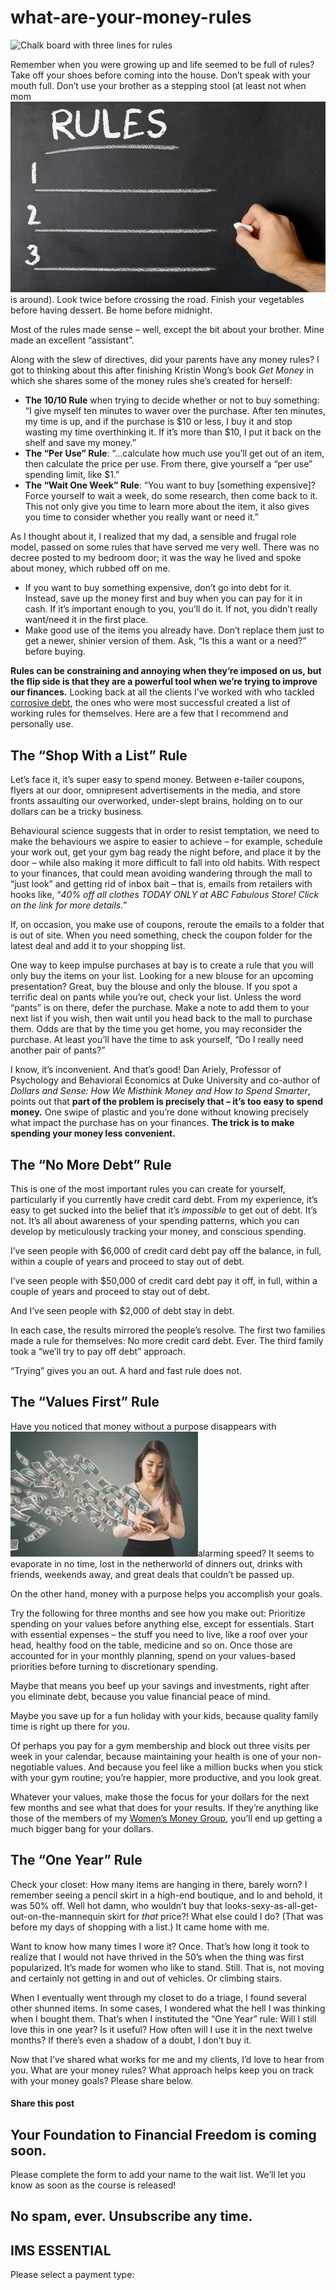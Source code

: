 # what-are-your-money-rules
![Chalk board with three lines for rules](https://yourfinanciallaunchpad.com/wp-content/uploads/elementor/thumbs/iStock-808471534-for-blog-post-qdc6covn77i5onoruu2sdv9i1d1lj94jl1hc1ccih4.jpg "Chalk board with rules writen")

Remember when you were growing up and life seemed to be full of rules? Take off your shoes before coming into the house. Don’t speak with your mouth full. Don’t use your brother as a stepping stool (at least not when mom ![Chalk board with three lines for rules](attachments/iStock-808471534-for-blog-post.jpg)is around). Look twice before crossing the road. Finish your vegetables before having dessert. Be home before midnight.

Most of the rules made sense – well, except the bit about your brother. Mine made an excellent “assistant”.

Along with the slew of directives, did your parents have any money rules? I got to thinking about this after finishing Kristin Wong’s book *Get Money* in which she shares some of the money rules she’s created for herself:

- **The 10/10 Rule** when trying to decide whether or not to buy something: “I give myself ten minutes to waver over the purchase. After ten minutes, my time is up, and if the purchase is $10 or less, I buy it and stop wasting my time overthinking it. If it’s more than $10, I put it back on the shelf and save my money.”
- **The “Per Use” Rule**: “…calculate how much use you’ll get out of an item, then calculate the price per use. From there, give yourself a “per use” spending limit, like $1.”
- **The “Wait One Week” Rule**: “You want to buy \[something expensive\]? Force yourself to wait a week, do some research, then come back to it. This not only give you time to learn more about the item, it also gives you time to consider whether you really want or need it.”

As I thought about it, I realized that my dad, a sensible and frugal role model, passed on some rules that have served me very well. There was no decree posted to my bedroom door; it was the way he lived and spoke about money, which rubbed off on me.

- If you want to buy something expensive, don’t go into debt for it. Instead, save up the money first and buy when you can pay for it in cash. If it’s important enough to you, you’ll do it. If not, you didn’t really want/need it in the first place.
- Make good use of the items you already have. Don’t replace them just to get a newer, shinier version of them. Ask, “Is this a want or a need?” before buying.

**Rules can be constraining and annoying when they’re imposed on us, but the flip side is that they are a powerful tool when we’re trying to improve our finances.** Looking back at all the clients I’ve worked with who tackled [corrosive debt](https://yflmainprod.wpengine.com/2017/02/are-you-really-living-within-your-means/), the ones who were most successful created a list of working rules for themselves. Here are a few that I recommend and personally use.

## The “Shop With a List” Rule

Let’s face it, it’s super easy to spend money. Between e-tailer coupons, flyers at our door, omnipresent advertisements in the media, and store fronts assaulting our overworked, under-slept brains, holding on to our dollars can be a tricky business.

Behavioural science suggests that in order to resist temptation, we need to make the behaviours we aspire to easier to achieve – for example, schedule your work out, get your gym bag ready the night before, and place it by the door – while also making it more difficult to fall into old habits. With respect to your finances, that could mean avoiding wandering through the mall to “just look” and getting rid of inbox bait – that is, emails from retailers with hooks like, “*40% off all clothes TODAY ONLY at ABC Fabulous Store! Click on the link for more details.”*

If, on occasion, you make use of coupons, reroute the emails to a folder that is out of site. When you need something, check the coupon folder for the latest deal and add it to your shopping list.

One way to keep impulse purchases at bay is to create a rule that you will only buy the items on your list. Looking for a new blouse for an upcoming presentation? Great, buy the blouse and only the blouse. If you spot a terrific deal on pants while you’re out, check your list. Unless the word “pants” is on there, defer the purchase. Make a note to add them to your next list if you wish, then wait until you head back to the mall to purchase them. Odds are that by the time you get home, you may reconsider the purchase. At least you’ll have the time to ask yourself, “Do I really need another pair of pants?”

I know, it’s inconvenient. And that’s good! Dan Ariely, Professor of Psychology and Behavioral Economics at Duke University and co-author of *Dollars and Sense: How We Misthink Money and How to Spend Smarter*, points out that **part of the problem is precisely that – it’s too easy to spend money.** One swipe of plastic and you’re done without knowing precisely what impact the purchase has on your finances. **The trick is to make spending your money less convenient.**

## The “No More Debt” Rule

This is one of the most important rules you can create for yourself, particularly if you currently have credit card debt. From my experience, it’s easy to get sucked into the belief that it’s *impossible* to get out of debt. It’s not. It’s all about awareness of your spending patterns, which you can develop by meticulously tracking your money, and conscious spending.

I’ve seen people with $6,000 of credit card debt pay off the balance, in full, within a couple of years and proceed to stay out of debt.

I’ve seen people with $50,000 of credit card debt pay it off, in full, within a couple of years and proceed to stay out of debt.

And I’ve seen people with $2,000 of debt stay in debt.

In each case, the results mirrored the people’s resolve. The first two families made a rule for themselves: No more credit card debt. Ever. The third family took a “we’ll try to pay off debt” approach.

“Trying” gives you an out. A hard and fast rule does not.

## The “Values First” Rule

Have you noticed that money without a purpose disappears with ![unhappy Asian woman holding wallet with money flying out of it, overspending concept](attachments/iStock-916397168-for-blog-post-300x200.jpg)alarming speed? It seems to evaporate in no time, lost in the netherworld of dinners out, drinks with friends, weekends away, and great deals that couldn’t be passed up.

On the other hand, money with a purpose helps you accomplish your goals.

Try the following for three months and see how you make out: Prioritize spending on your values before anything else, except for essentials. Start with essential expenses – the stuff you need to live, like a roof over your head, healthy food on the table, medicine and so on. Once those are accounted for in your monthly planning, spend on your values-based priorities before turning to discretionary spending.

Maybe that means you beef up your savings and investments, right after you eliminate debt, because you value financial peace of mind.

Maybe you save up for a fun holiday with your kids, because quality family time is right up there for you.

Of perhaps you pay for a gym membership and block out three visits per week in your calendar, because maintaining your health is one of your non-negotiable values. And because you feel like a million bucks when you stick with your gym routine; you’re happier, more productive, and you look great.

Whatever your values, make those the focus for your dollars for the next few months and see what that does for your results. If they’re anything like those of the members of my [Women’s Money Group](https://yflmainprod.wpengine.com/womens-money-group/), you’ll end up getting a much bigger bang for your dollars.

## The “One Year” Rule

Check your closet: How many items are hanging in there, barely worn? I remember seeing a pencil skirt in a high-end boutique, and lo and behold, it was 50% off. Well hot damn, who wouldn’t buy that looks-sexy-as-all-get-out-on-the-mannequin skirt for *that* price?! What else could I do? (That was before my days of shopping with a list.) It came home with me.

Want to know how many times I wore it? Once. That’s how long it took to realize that I would not have thrived in the 50’s when the thing was first popularized. It’s made for women who like to stand. Still. That is, not moving and certainly not getting in and out of vehicles. Or climbing stairs.

When I eventually went through my closet to do a triage, I found several other shunned items. In some cases, I wondered what the hell I was thinking when I bought them. That’s when I instituted the “One Year” rule: Will I still love this in one year? Is it useful? How often will I use it in the next twelve months? If there’s even a shadow of a doubt, I don’t buy it.

Now that I’ve shared what works for me and my clients, I’d love to hear from you. What are your money rules? What approach helps keep you on track with your money goals? Please share below.

#### Share this post

## Your Foundation to Financial Freedom is coming soon.

Please complete the form to add your name to the wait list. We’ll let you know as soon as the course is released!

## No spam, ever. Unsubscribe any time.

## IMS ESSENTIAL

Please select a payment type: